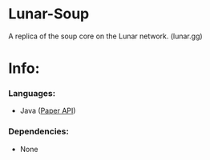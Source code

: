 # Lunar-Soup
A replica of the soup core on the Lunar network. (lunar.gg)

# Info:

### Languages:
  - Java ([Paper API](https://papermc.io/))

### Dependencies:
  - None
